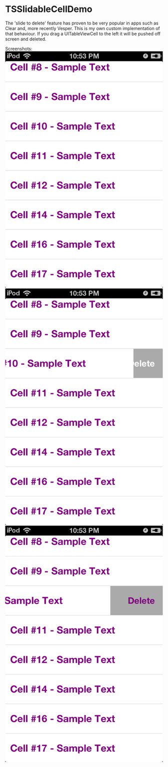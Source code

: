 TSSlidableCellDemo
==================

The 'slide to delete' feature has proven to be very popular in apps such as Clear and, more recently Vesper. This is my own custom implementation of that behaviour. If you drag a UITableViewCell to the left it will be pushed off screen and deleted.

Screenshots:
![Image 0](DemoImages/IMG_0174.PNG?raw=true "Regular table view")
![Image 1](DemoImages/IMG_0175.PNG?raw=true "Half slide across")
![Image 2](DemoImages/IMG_0176.PNG?raw=true "Full slide across - text lights up")
